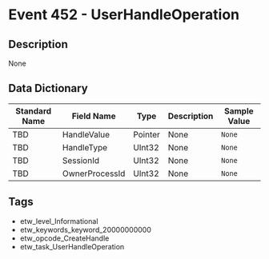 # Event 452 - UserHandleOperation

## Description
None

## Data Dictionary
|Standard Name|Field Name|Type|Description|Sample Value|
|---|---|---|---|---|
|TBD|HandleValue|Pointer|None|`None`|
|TBD|HandleType|UInt32|None|`None`|
|TBD|SessionId|UInt32|None|`None`|
|TBD|OwnerProcessId|UInt32|None|`None`|

## Tags
* etw_level_Informational
* etw_keywords_keyword_20000000000
* etw_opcode_CreateHandle
* etw_task_UserHandleOperation